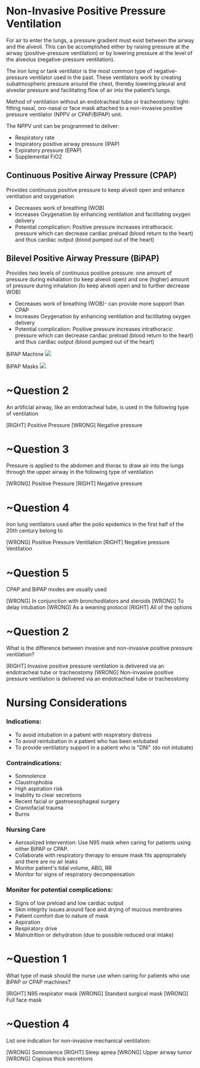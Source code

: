 # Non-Invasive Positive Pressure Ventilation
<!---0e3f7f71-480d-462e-9bc2-4d9c92f69209-->

For air to enter the lungs, a pressure gradient must exist between the airway and the alveoli. This can be accomplished either by raising pressure at the airway (positive-pressure ventilation) or by lowering pressure at the level of the alveolus (negative-pressure ventilation).

The iron lung or tank ventilator is the most common type of negative-pressure ventilator used in the past. These ventilators work by creating subatmospheric pressure around the chest, thereby lowering pleural and alveolar pressure and facilitating flow of air into the patient’s lungs.

Method of ventilation without an endotracheal tube or tracheostomy: tight-fitting nasal, oro-nasal or face mask attached to a non-invasive positive pressure ventilator (NPPV or CPAP/BIPAP) unit.

The NPPV unit can be programmed to deliver:

* Respiratory rate
* Inspiratory positive airway pressure (IPAP)
* Expiratory pressure (EPAP)
* Supplemental FiO2

## Continuous Positive Airway Pressure (CPAP)
Provides continuous positive pressure to keep alveoli open and enhance ventilation and oxygenation
* Decreases work of breathing (WOB)
* Increases Oxygenation by enhancing ventilation and facilitating oxygen delivery
* Potential complication: Positive pressure increases intrathoracic pressure which can decrease cardiac preload (blood return to the heart) and thus cardiac output (blood pumped out of the heart)

## Bilevel Positive Airway Pressure (BiPAP)
Provides two levels of continuous positive pressure: one amount of pressure during exhalation (to keep alveoli open) and one (higher) amount of pressure during inhalation (to keep alveoli open and to further decrease WOB)
* Decreases work of breathing (WOB)- can provide more support than CPAP
* Increases Oxygenation by enhancing ventilation and facilitating oxygen delivery
* Potential complication: Positive pressure increases intrathoracic pressure which can decrease cardiac preload (blood return to the heart) and thus cardiac output (blood pumped out of the heart)

BiPAP Machine
![](assets/bipap-machine.png)

BiPAP Masks
![](assets/bipap-masks.png)

# ~Question 2
<!---df432425-d61e-4967-af2a-0342fca50add-->
An artificial airway, like an endotracheal tube, is used in the following type of ventilation

[RIGHT] Positive Pressure
[WRONG] Negative pressure

# ~Question 3
<!---096a0cf9-2ec5-4da4-b79b-ae1c0cc49d64-->
Pressure is applied to the abdomen and thorax to draw air into the lungs through the upper airway in the following type of ventilation

[WRONG] Positive Pressure
[RIGHT] Negative pressure

# ~Question 4
<!---631d4b6c-a94c-49e1-b946-8dc2c48d2d87-->
Iron lung ventilators used after the polio epidemics in the first half of the 20th century belong to

[WRONG] Positive Pressure Ventilation
[RIGHT] Negative pressure Ventilation

# ~Question 5
<!---b503ad0b-ffad-4540-8dd9-06d08ab8911f-->
CPAP and BiPAP modes are usually used

[WRONG] In conjunction with bronchodilators and steroids
[WRONG] To delay intubation
[WRONG] As a weaning protocol
[RIGHT] All of the options

# ~Question 2
<!---5b7502c3-bdf4-4e4b-8c3b-923fc576e1bf-->
What is the difference between invasive and non-invasive positive pressure ventilation?

[RIGHT] Invasive positive pressure ventilation is delivered via an endotracheal tube or tracheostomy
[WRONG] Non-invasive positive pressure ventilation is delivered via an endotracheal tube or tracheostomy

# Nursing Considerations
<!---01307ee7-c549-4a47-b5a5-cc1fda8a6355-->

### Indications:
* To avoid intubation in a patient with respiratory distress
* To avoid reintubation in a patient who has been extubated
* To provide ventilatory support in a patient who is "DNI" (do not intubate)

### Contraindications:
* Somnolence
* Claustrophobia
* High aspiration risk
* Inability to clear secretions
* Recent facial or gastroesophageal surgery
* Craniofacial trauma
* Burns

### Nursing Care
* Aerosolized Intervention: Use N95 mask when caring for patients using either BiPAP or CPAP.
* Collaborate with respiratory therapy to ensure mask fits appropriately and there are no air leaks
* Monitor patient's tidal volume, ABG, RR
* Monitor for signs of respiratory decompensation

### Monitor for potential complications:
* Signs of low preload and low cardiac output
* Skin integrity issues around face and drying of mucous membranes
* Patient comfort due to nature of mask
* Aspiration
* Respiratory drive
* Malnutrition or dehydration (due to possible reduced oral intake)

# ~Question 1
<!---d0a0bd10-91d6-4b24-b63d-7c7cd2a4ffd1-->
What type of mask should the nurse use when caring for patients who use BiPAP or CPAP machines?

[RIGHT] N95 respirator mask
[WRONG] Standard surgical mask
[WRONG] Full face mask


# ~Question 4
<!---1171d50d-7d7e-4816-a5b4-0f1522439a85-->
List one indication for non-invasive mechanical ventilation:

[WRONG] Somnolence
[RIGHT] Sleep apnea
[WRONG] Upper airway tumor
[WRONG] Copious thick secretions


